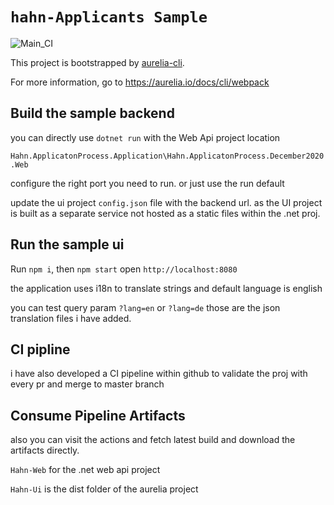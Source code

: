 # `hahn-Applicants Sample`

![Main_CI](https://github.com/MegoCs/Hahn-ApplicatonProcess/workflows/Main_CI/badge.svg?branch=master)

This project is bootstrapped by [aurelia-cli](https://github.com/aurelia/cli).

For more information, go to https://aurelia.io/docs/cli/webpack

## Build the sample backend 

you can directly use `dotnet run` with the Web Api project location 

`Hahn.ApplicatonProcess.Application\Hahn.ApplicatonProcess.December2020.Web`

configure the right port you need to run. or just use the run default

update the ui project `config.json` file with the backend url. as the UI project is built as a separate service not hosted as a static files within the .net proj.

## Run the sample ui 

Run `npm i`, then `npm start` open `http://localhost:8080`

the application uses i18n to translate strings and default language is english

you can test query param `?lang=en` or `?lang=de` those are the json translation files i have added.

## CI pipline
i have also developed a CI pipeline within github to validate the proj with every pr and merge to master branch

## Consume Pipeline Artifacts
also you can visit the actions and fetch latest build and download the artifacts directly.

`Hahn-Web` for the .net web api project

`Hahn-Ui` is the dist folder of the aurelia project
